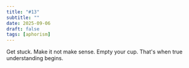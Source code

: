 ```yaml
---
title: "#13"
subtitle: ""
date: 2025-09-06
draft: false
tags: [aphorism]
---
```


Get stuck. Make it not make sense. Empty your cup. That's when true understanding begins.

